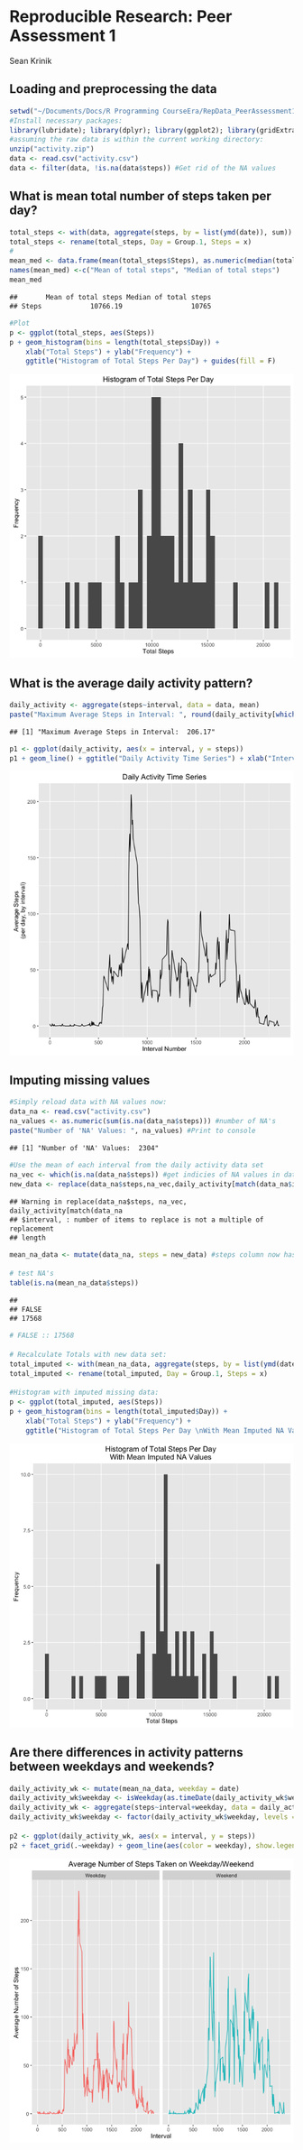 # Reproducible Research: Peer Assessment 1
Sean Krinik  


## Loading and preprocessing the data

```r
setwd("~/Documents/Docs/R Programming CourseEra/RepData_PeerAssessment1")
#Install necessary packages:
library(lubridate); library(dplyr); library(ggplot2); library(gridExtra); library(timeDate)
#assuming the raw data is within the current working directory:
unzip("activity.zip")
data <- read.csv("activity.csv")
data <- filter(data, !is.na(data$steps)) #Get rid of the NA values
```

## What is mean total number of steps taken per day?

```r
total_steps <- with(data, aggregate(steps, by = list(ymd(date)), sum))
total_steps <- rename(total_steps, Day = Group.1, Steps = x)
#
mean_med <- data.frame(mean(total_steps$Steps), as.numeric(median(total_steps$Steps)), row.names = "Steps")
names(mean_med) <-c("Mean of total steps", "Median of total steps")
mean_med
```

```
##       Mean of total steps Median of total steps
## Steps            10766.19                 10765
```

```r
#Plot
p <- ggplot(total_steps, aes(Steps))
p + geom_histogram(bins = length(total_steps$Day)) + 
    xlab("Total Steps") + ylab("Frequency") +
    ggtitle("Histogram of Total Steps Per Day") + guides(fill = F)
```

![](PA1_template_files/figure-html/unnamed-chunk-2-1.png)


## What is the average daily activity pattern?

```r
daily_activity <- aggregate(steps~interval, data = data, mean)
paste("Maximum Average Steps in Interval: ", round(daily_activity[which.max(daily_activity$steps), ]$steps, digits = 2))
```

```
## [1] "Maximum Average Steps in Interval:  206.17"
```

```r
p1 <- ggplot(daily_activity, aes(x = interval, y = steps)) 
p1 + geom_line() + ggtitle("Daily Activity Time Series") + xlab("Interval Number") + ylab("Average Steps \n(per day, by interval)")
```

![](PA1_template_files/figure-html/unnamed-chunk-3-1.png)


## Imputing missing values

```r
#Simply reload data with NA values now:
data_na <- read.csv("activity.csv")
na_values <- as.numeric(sum(is.na(data_na$steps))) #number of NA's
paste("Number of 'NA' Values: ", na_values) #Print to console
```

```
## [1] "Number of 'NA' Values:  2304"
```

```r
#Use the mean of each interval from the daily activity data set
na_vec <- which(is.na(data_na$steps)) #get indicies of NA values in dataset
new_data <- replace(data_na$steps,na_vec,daily_activity[match(data_na$interval, daily_activity$interval), ]$steps) #replace the indicies of NA values with the matched intervals from the daily_activity data frame that has the daily means.
```

```
## Warning in replace(data_na$steps, na_vec, daily_activity[match(data_na
## $interval, : number of items to replace is not a multiple of replacement
## length
```

```r
mean_na_data <- mutate(data_na, steps = new_data) #steps column now has replaced data in steps column

# test NA's
table(is.na(mean_na_data$steps))
```

```
## 
## FALSE 
## 17568
```

```r
# FALSE :: 17568 

# Recalculate Totals with new data set:
total_imputed <- with(mean_na_data, aggregate(steps, by = list(ymd(date)), sum))
total_imputed <- rename(total_imputed, Day = Group.1, Steps = x)

#Histogram with imputed missing data:
p <- ggplot(total_imputed, aes(Steps))
p + geom_histogram(bins = length(total_imputed$Day)) + 
    xlab("Total Steps") + ylab("Frequency") +
    ggtitle("Histogram of Total Steps Per Day \nWith Mean Imputed NA Values ") + guides(fill = F)
```

![](PA1_template_files/figure-html/unnamed-chunk-4-1.png)


## Are there differences in activity patterns between weekdays and weekends?

```r
daily_activity_wk <- mutate(mean_na_data, weekday = date)
daily_activity_wk$weekday <- isWeekday(as.timeDate(daily_activity_wk$weekday))
daily_activity_wk <- aggregate(steps~interval+weekday, data = daily_activity_wk, mean)
daily_activity_wk$weekday <- factor(daily_activity_wk$weekday, levels = c(TRUE, FALSE), labels = c("Weekday", "Weekend"))

p2 <- ggplot(daily_activity_wk, aes(x = interval, y = steps))
p2 + facet_grid(.~weekday) + geom_line(aes(color = weekday), show.legend = F) + guides(fill = F)+ ggtitle("Average Number of Steps Taken on Weekday/Weekend") + xlab("Interval") + ylab("Average Number of Steps")
```

![](PA1_template_files/figure-html/unnamed-chunk-5-1.png)

